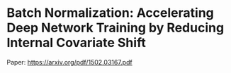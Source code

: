 # Batch Normalization: Accelerating Deep Network Training by Reducing Internal Covariate Shift

Paper: https://arxiv.org/pdf/1502.03167.pdf
